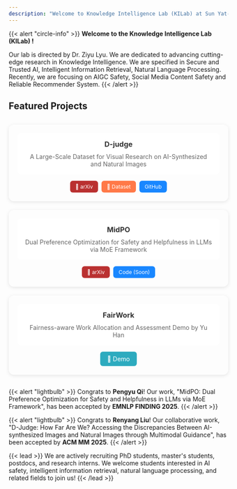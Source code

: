 ```yaml
---
description: "Welcome to Knowledge Intelligence Lab (KILab) at Sun Yat-sen University"
---
```


{{< alert "circle-info" >}}
**Welcome to the Knowledge Intelligence Lab (KILab) !**

Our lab is directed by Dr. Ziyu Lyu. We are dedicated to advancing cutting-edge research in Knowledge Intelligence. We are specified in Secure and Trusted AI, Intelligent Information Retrieval, Natural Language Processing. Recently, we are focusing on AIGC Safety, Social Media Content Safety and Reliable Recommender System.
{{< /alert >}}



## Featured Projects

<div style="display: flex; gap: 20px; margin: 30px 0; flex-wrap: wrap;">
  
  <!-- D-Judge Project Card -->
  <div class="project-card" style="flex: 1; min-width: 300px; position: relative; border-radius: 12px; padding: 20px; box-shadow: 0 2px 8px rgba(0,0,0,0.1); transition: transform 0.2s; overflow: hidden;">
    <div class="carousel-bg" id="djudge-carousel" style="position: absolute; top: 0; left: 0; width: 100%; height: 100%; border-radius: 12px; opacity: 0.5; z-index: 1;"></div>
    <div style="position: relative; z-index: 2;">
      <div style="background: rgba(255,255,255,0.95); border-radius: 8px; padding: 15px; margin-bottom: 15px;">
        <h3 style="margin: 0 0 10px 0; text-align: center; color: #333;">D-judge</h3>
        <p style="margin: 0; color: #666; font-size: 14px; text-align: center;">A Large-Scale Dataset for Visual Research on AI-Synthesized and Natural Images</p>
      </div>
      <div style="text-align: center; display: flex; gap: 8px; justify-content: center; flex-wrap: wrap;">
        <a href="https://arxiv.org/abs/2412.17632" target="_blank" style="display: inline-block; background: rgba(179,27,27,0.9); color: white; padding: 6px 12px; text-decoration: none; border-radius: 6px; font-size: 12px; transition: background 0.2s; backdrop-filter: blur(5px);">📄 arXiv</a>
        <a href="https://huggingface.co/datasets/Renyang/DANI" target="_blank" style="display: inline-block; background: rgba(255,107,53,0.9); color: white; padding: 6px 12px; text-decoration: none; border-radius: 6px; font-size: 12px; transition: background 0.2s; backdrop-filter: blur(5px);">🤗 Dataset</a>
        <a href="https://github.com/ryliu68/DJudge" target="_blank" style="display: inline-block; background: rgba(0,123,255,0.9); color: white; padding: 6px 12px; text-decoration: none; border-radius: 6px; font-size: 12px; transition: background 0.2s; backdrop-filter: blur(5px);">GitHub</a>
      </div>
    </div>
  </div>

  <!-- MidPO Project Card -->
  <div class="project-card" style="flex: 1; min-width: 300px; position: relative; border-radius: 12px; padding: 20px; box-shadow: 0 2px 8px rgba(0,0,0,0.1); transition: transform 0.2s; overflow: hidden;">
    <div class="carousel-bg" id="midpo-carousel" style="position: absolute; top: 0; left: 0; width: 100%; height: 100%; border-radius: 12px; opacity: 0.5; z-index: 1;"></div>
    <div style="position: relative; z-index: 2;">
      <div style="background: rgba(255,255,255,0.95); border-radius: 8px; padding: 15px; margin-bottom: 15px;">
        <h3 style="margin: 0 0 10px 0; text-align: center; color: #333;">MidPO</h3>
        <p style="margin: 0; color: #666; font-size: 14px; text-align: center;">Dual Preference Optimization for Safety and Helpfulness in LLMs via MoE Framework</p>
      </div>
      <div style="text-align: center; display: flex; gap: 8px; justify-content: center; flex-wrap: wrap;">
        <a href="https://arxiv.org/abs/2506.02460" target="_blank" style="display: inline-block; background: rgba(179,27,27,0.9); color: white; padding: 6px 12px; text-decoration: none; border-radius: 6px; font-size: 12px; transition: background 0.2s; backdrop-filter: blur(5px);">📄 arXiv</a>
        <a href="#" target="_blank" style="display: inline-block; background: rgba(0,123,255,0.9); color: white; padding: 6px 12px; text-decoration: none; border-radius: 6px; font-size: 12px; transition: background 0.2s; backdrop-filter: blur(5px);">Code (Soon)</a>
      </div>
    </div>
  </div>

  <!-- FairWork Project Card -->
  <div class="project-card" style="flex: 1; min-width: 300px; position: relative; border-radius: 12px; padding: 20px; box-shadow: 0 2px 8px rgba(0,0,0,0.1); transition: transform 0.2s; overflow: hidden;">
    <div class="carousel-bg" id="fairwork-carousel" style="position: absolute; top: 0; left: 0; width: 100%; height: 100%; border-radius: 12px; opacity: 0.5; z-index: 1;"></div>
    <div style="position: relative; z-index: 2;">
      <div style="background: rgba(255,255,255,0.95); border-radius: 8px; padding: 15px; margin-bottom: 15px;">
        <h3 style="margin: 0 0 10px 0; text-align: center; color: #333;">FairWork</h3>
        <p style="margin: 0; color: #666; font-size: 14px; text-align: center;">Fairness-aware Work Allocation and Assessment Demo by Yu Han</p>
      </div>
      <div style="text-align: center;">
        <a href="https://huggingface.co/spaces/chenzhouliiii/FairWork2" target="_blank" style="display: inline-block; background: rgba(23,162,184,0.9); color: white; padding: 8px 16px; text-decoration: none; border-radius: 6px; font-size: 14px; transition: background 0.2s; backdrop-filter: blur(5px);">🤗 Demo</a>
      </div>
    </div>
  </div>

</div>



{{< alert "lightbulb" >}}
Congrats to **Pengyu Qi**! Our work, "MidPO: Dual Preference Optimization for Safety and Helpfulness in LLMs via MoE Framework", has been accepted by **EMNLP FINDING 2025**.
{{< /alert >}}

{{< alert "lightbulb" >}}
Congrats to **Renyang Liu**! Our collaborative work, "D-Judge: How Far Are We? Accessing the Discrepancies Between AI-synthesized Images and Natural Images through Multimodal Guidance", has been accepted by **ACM MM 2025**.
{{< /alert >}}



{{< lead >}}
We are actively recruiting PhD students, master's students, postdocs, and research interns. We welcome students interested in AI safety, intelligent information retrieval, natural language processing, and related fields to join us!
{{< /lead >}}


<style>
  .project-card:hover {
    transform: translateY(-2px);
  }
  
  .carousel-bg {
    background-size: cover;
    background-position: center;
    background-repeat: no-repeat;
    transition: background-image 1s ease-in-out;
  }
  
  @media (max-width: 768px) {
    .project-card {
      min-width: 100% !important;
    }
  }
</style>

<script>
document.addEventListener('DOMContentLoaded', function() {
  // Project image arrays
  const projects = {
    'djudge-carousel': ['/projects/D-judge/1.png', '/projects/D-judge/2.png'],
    'midpo-carousel': ['/projects/MidPO/1.png', '/projects/MidPO/2.png'],
    'fairwork-carousel': ['/projects/FairWork/1.png', '/projects/FairWork/2.png']
  };
  
  // Initialize carousels
  Object.keys(projects).forEach(carouselId => {
    const carousel = document.getElementById(carouselId);
    const images = projects[carouselId];
    let currentIndex = 0;
    
    // Set initial image
    if (carousel && images.length > 0) {
      carousel.style.backgroundImage = `url('${images[0]}')`;
      
      // Start carousel rotation
      setInterval(() => {
        currentIndex = (currentIndex + 1) % images.length;
        carousel.style.backgroundImage = `url('${images[currentIndex]}')`;
      }, 3000); // Change image every 3 seconds
    }
  });
});
</script>